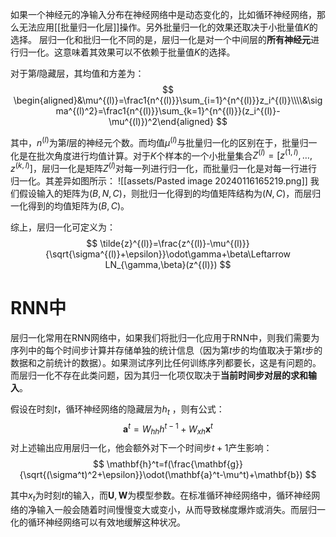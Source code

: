 如果一个神经元的净输入分布在神经网络中是动态变化的，比如循环神经网络，那么无法应用[[批量归一化层]]操作。另外批量归一化的效果还取决于小批量值$K$的选择。
层归一化和批归一化不同的是，层归一化是对一个中间层的**所有神经元**进行归一化。这意味着其效果可以不依赖于批量值$K$的选择。

对于第$l$隐藏层，其均值和方差为：
$$
\begin{aligned}&\mu^{(l)}=\frac1{n^{(l)}}\sum_{i=1}^{n^{(l)}}z_i^{(l)}\\\\&\sigma^{(l)^2}=\frac1{n^{(l)}}\sum_{k=1}^{n^{(l)}}(z_i^{(l)}-\mu^{(l)})^2\end{aligned}
$$

其中，$n^{(l)}$为第$l$层的神经元个数。而均值$\mu^{(l)}$与批量归一化的区别在于，批量归一化是在批次角度进行均值计算。对于$K$个样本的一个小批量集合$Z^{(l)}=[z^{(1,l)},\ldots,z^{(k,l)}]$，层归一化是矩阵$Z^{(l)}$对每一列进行归一化，而批量归一化是对每一行进行归一化。其差异如图所示：
![[assets/Pasted image 20240116165219.png]]
我们假设输入的矩阵为$(B,N,C)$，则批归一化得到的均值矩阵结构为$(N,C)$，而层归一化得到的均值矩阵为$(B,C)$。

综上，层归一化可定义为：
$$
\tilde{z}^{(l)}=\frac{z^{(l)}-\mu^{(l)}}{\sqrt{\sigma^{(l)}+\epsilon}}\odot\gamma+\beta\Leftarrow LN_{\gamma,\beta}(z^{(l)})
$$

# RNN中
层归一化常用在RNN网络中，如果我们将批归一化应用于RNN中，则我们需要为序列中的每个时间步计算并存储单独的统计信息（因为第$t$步的均值取决于第$t$步的数据和之前统计的数据）。如果测试序列比任何训练序列都要长，这是有问题的。而层归一化不存在此类问题，因为其归一化项仅取决于**当前时间步对层的求和输入**。

假设在时刻$t$，循环神经网络的隐藏层为$h_t$ ，则有公式：
$$
\mathbf{a}^t=W_{hh}h^{t-1}+W_{xh}\mathbf{x}^t
$$
对上述输出应用层归一化，他会额外对下一个时间步$t+1$产生影响：
$$
\mathbf{h}^t=f(\frac{\mathbf{g}}{\sqrt{(\sigma^t)^2+\epsilon}}\odot(\mathbf{a}^t-\mu^t)+\mathbf{b})
$$


其中$x_t$为时刻$t$的输入，而$\mathbf{U}, \mathbf{W}$为模型参数。在标准循环神经网络中，循环神经网络的净输入一般会随着时间慢慢变大或变小，从而导致梯度爆炸或消失。而层归一化的循环神经网络可以有效地缓解这种状况。